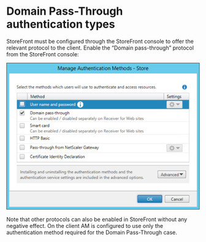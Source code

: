 # Domain Pass-Through authentication types


StoreFront must be configured through the StoreFront console to offer the relevant protocol to the client. Enable the “Domain pass-through” protocol from the StoreFront console:

![Manage Authentication Methods](./manage-auth-modes.png)

Note that other protocols can also be enabled in StoreFront without any negative effect. On the client AM is configured to use only the authentication method required for the Domain Pass-Through case.

